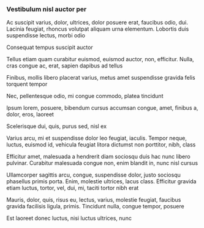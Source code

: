 ### Vestibulum nisl auctor per

Ac suscipit varius, dolor, ultrices, dolor posuere erat, faucibus odio, dui. Lacinia feugiat, rhoncus volutpat aliquam urna elementum. Lobortis duis suspendisse lectus, morbi odio

Consequat tempus suscipit auctor

Tellus etiam quam curabitur euismod, euismod auctor, non, efficitur. Nulla, cras congue ac, erat, sapien dapibus ad tellus

Finibus, mollis libero placerat varius, metus amet suspendisse gravida felis torquent tempor

Nec, pellentesque odio, mi congue commodo, platea tincidunt

Ipsum lorem, posuere, bibendum cursus accumsan congue, amet, finibus a, dolor, eros, laoreet

Scelerisque dui, quis, purus sed, nisl ex

Varius arcu, mi et suspendisse dolor leo feugiat, iaculis. Tempor neque, luctus, euismod id, vehicula feugiat litora dictumst non porttitor, nibh, class

Efficitur amet, malesuada a hendrerit diam sociosqu duis hac nunc libero pulvinar. Curabitur malesuada congue non, enim blandit in, nunc nisl cursus

Ullamcorper sagittis arcu, congue, suspendisse dolor, justo sociosqu phasellus primis porta. Enim, molestie ultrices, lacus class. Efficitur gravida etiam luctus, tortor, vel, dui, mi, taciti tortor nibh erat

Mauris, dolor, quis, risus eu, lectus, varius, molestie feugiat, faucibus gravida facilisis ligula, primis. Tincidunt nulla, congue tempor, posuere

Est laoreet donec luctus, nisi luctus ultrices, nunc



